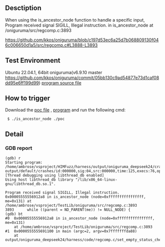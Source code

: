 ## Desctiption
When using the is_ancestor_node function to handle a specific input, Program received signal SIGILL, Illegal instruction. in is_ancestor_node at /oniguruma/src/regcomp.c:3893

https://github.com/kkos/oniguruma/blob/c197d53ec6a25d7b068809130f046c006650d1a5/src/regcomp.c#L3888-L3893

## Test Environment
Ubuntu 22.04.1, 64bit
oniguruma(v6.9.10 master https://github.com/kkos/oniguruma/commit/05bb130c9ad54877e73d1caf08dd95e6ff199d99)
[program source file](https://github.com/ambrosecm/pocs/blob/main/oniguruma/is_ancestor_node/is_ancestor_node.c)

## How to trigger
Download the [poc file](https://github.com/ambrosecm/pocs/blob/main/oniguruma/is_ancestor_node/poc) , [program](https://github.com/ambrosecm/pocs/blob/main/oniguruma/is_ancestor_node/is_ancestor_node) and run the following cmd:
```
 $ ./is_ancestor_node ./poc
```

## Detail
### GDB report
```
(gdb) r
Starting program: /home/ambrose/vsproject/HIMFuzz/harness/output/oniguruma_deepseek24/crashes/regcomp.c/set_empty_status_check_trav/is_ancestor_node/is_ancestor_node output/default/crashes/id:000000,sig:04,src:000000,time:125,execs:76,op:havoc,rep:3
[Thread debugging using libthread_db enabled]
Using host libthread_db library "/lib/x86_64-linux-gnu/libthread_db.so.1".

Program received signal SIGILL, Illegal instruction.
0x00005555556912a8 in is_ancestor_node (node=0xffffffffffffffff, me=0x131) at /home/ambrose/vsproject/TestLib/oniguruma/src/regcomp.c:3893
3893      while ((parent = ND_PARENT(me)) != NULL_NODE) {
(gdb) bt
#0  0x00005555556912a8 in is_ancestor_node (node=0xffffffffffffffff, me=0x131)
    at /home/ambrose/vsproject/TestLib/oniguruma/src/regcomp.c:3893
#1  0x0000555555691100 in main (argc=2, argv=0x7fffffffda88)
    at output/oniguruma_deepseek24/harness/code/regcomp.c/set_empty_status_check_trav/is_ancestor_node.c:33
```

